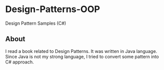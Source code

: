 # Design-Patterns-OOP
Design Pattern Samples (C#)

## About
I read a book related to Design Patterns. It was written in Java language. Since Java is not my strong language, I tried to convert some pattern into C# approach.
